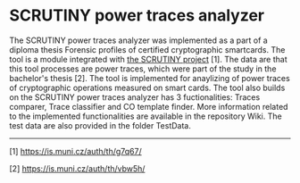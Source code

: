 # SCRUTINY power traces analyzer

The SCRUTINY power traces analyzer was implemented as a part of a diploma thesis Forensic profiles of certified cryptographic smartcards. The tool is a module integrated with [the SCRUTINY project](https://github.com/crocs-muni/scrutiny) [1]. The data are that this tool processes are power traces, which were part of the study in the bachelor's thesis [2]. The tool is implemented for anaylizing of power traces of cryptographic operations measured on smart cards. The tool also builds on the SCRUTINY power traces analyzer has 3 fuctionalities: Traces comparer, Trace classifier and CO template finder. More information related to the implemented functionalities are available in the repository Wiki. The test data are also provided in the folder TestData.

---
[1] https://is.muni.cz/auth/th/g7q67/

[2] https://is.muni.cz/auth/th/vbw5h/
